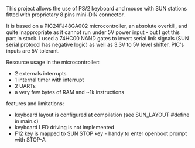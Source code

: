 
This project allows the use of PS/2 keyboard and mouse with SUN stations fitted with proprietary 8 pins mini-DIN connector.

It is based on a PIC24FJ48GA002 microcontroller, an absolute overkill, and quite inappropriate as it cannot run under 5V power input - but I got this part in stock. I used a 74HC00 NAND gates to invert serial link signals (SUN serial protocol has negative logic) as well as 3.3V to 5V level shifter. PIC's inputs are 5V tolerant.

Resource usage in the microcontroller:
 * 2 externals interrupts
 * 1 internal timer with interrupt
 * 2 UARTs
 * a very few bytes of RAM and ~1k instructions

features and limitations:
 * keyboard layout is configured at compilation (see SUN_LAYOUT #define in main.c)
 * keyboard LED driving is not implemented
 * F12 key is mapped to SUN STOP key - handy to enter openboot prompt with STOP-A
